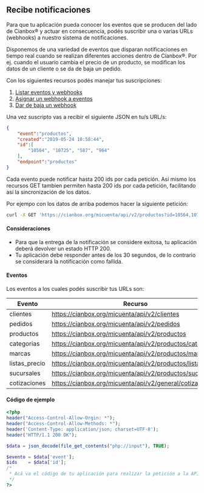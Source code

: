 ## Recibe notificaciones

Para que tu aplicación pueda conocer los eventos que se producen del lado de Cianbox&reg; y actuar en consecuencia,
podés suscribir una o varias URLs (webhooks) a nuestro sistema de notificaciones.

Disponemos de una variedad de eventos que disparan notificaciones en tiempo real cuando se realizan diferentes acciones
dentro de Cianbox&reg;. Por ej. cuando el usuario cambia el precio de un producto, se modifican los datos de un cliente
o se da de baja un pedido.

Con los siguientes recursos podés manejar tus suscripciones:

1. [Listar eventos y webhooks](https://github.com/cianbox/api-docs/blob/master/get_webhook_lista.md)
2. [Asignar un webhook a eventos](https://github.com/cianbox/api-docs/blob/master/post_webhook_alta.md)
3. [Dar de baja un webhook](https://github.com/cianbox/api-docs/blob/master/delete_webhook_eliminar.md)

Una vez suscripto vas a recibir el siguiente JSON en tu/s URL/s:

```json
{
    "event":"productos",
    "created":"2019-05-24 10:58:44",
    "id":[
        "10564", "10725", "587", "964"
    ],
    "endpoint":"productos"
}
```

Cada evento puede notificar hasta 200 ids por cada petición. Así mismo los recursos GET tambien permiten hasta 200 ids
por cada petición, facilitando así la sincronización de los datos.

Por ejempo con los datos de arriba podemos hacer la siguiente petición:

```bash
curl -X GET 'https://cianbox.org/micuenta/api/v2/productos?id=10564,10725,587,964&access_token=CBX_AT-TcIHdWOvdpIMx...'
```

#### Consideraciones

+ Para que la entrega de la notificación se considere exitosa, tu aplicación deberá devolver un estado HTTP 200.
+ Tu aplicación debe responder antes de los 30 segundos, de lo contrario se considerará la notificación como fallida.

#### Eventos

Los eventos a los cuales podés suscribir tus URLs son:

|Evento          |Recurso                                                  |
|----------------|---------------------------------------------------------|
|clientes        |https://cianbox.org/micuenta/api/v2/clientes             |
|pedidos         |https://cianbox.org/micuenta/api/v2/pedidos              |
|productos       |https://cianbox.org/micuenta/api/v2/productos            |
|categorias      |https://cianbox.org/micuenta/api/v2/productos/categorias |
|marcas          |https://cianbox.org/micuenta/api/v2/productos/marcas     |
|listas_precio   |https://cianbox.org/micuenta/api/v2/productos/listas     |
|sucursales      |https://cianbox.org/micuenta/api/v2/productos/sucursales |
|cotizaciones    |https://cianbox.org/micuenta/api/v2/general/cotizaciones |

#### Código de ejemplo

```php
<?php
header("Access-Control-Allow-Orgin: *");
header("Access-Control-Allow-Methods: *");
header('Content-Type: application/json; charset=UTF-8');
header("HTTP/1.1 200 OK");

$data = json_decode(file_get_contents("php://input"), TRUE);

$evento = $data['event'];
$ids    = $data['id'];
/*
 * Acá va el código de tu aplicación para realizar la petición a la API
 */
?>
```